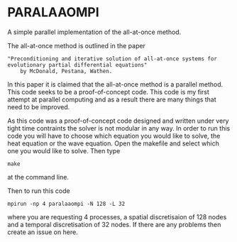 # PARALAAOMPI
A simple parallel implementation of the all-at-once method.

The all-at-once method is outlined in the paper 

    "Preconditioning and iterative solution of all-at-once systems for evolutionary partial differential equations"
        by McDonald, Pestana, Wathen.

In this paper it is claimed that the all-at-once method is a parallel method. This code seeks to be a proof-of-concept
code. This code is my first attempt at parallel computing and as a result there are many things that need to be improved. 

As this code was a proof-of-concept code designed and written under very tight time contraints the solver is not modular
in any way. In order to run this code you will have to choose which equation you would like to solve, the heat equation
or the wave equation. Open the makefile and select which one you would like to solve. Then type

    make

at the command line.

Then to run this code

    mpirun -np 4 paralaaompi -N 128 -L 32

where you are requesting 4 processes, a spatial discretisaion of 128 nodes and a temporal discretisation of 32 nodes. If
there are any problems then create an issue on here.


